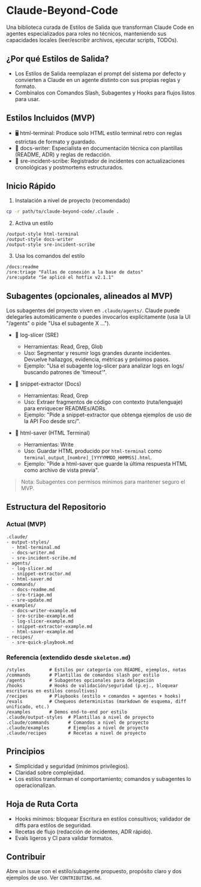 # Claude-Beyond-Code

Una biblioteca curada de Estilos de Salida que transforman Claude Code en agentes especializados para roles no técnicos, manteniendo sus capacidades locales (leer/escribir archivos, ejecutar scripts, TODOs).

## ¿Por qué Estilos de Salida?
- Los Estilos de Salida reemplazan el prompt del sistema por defecto y convierten a Claude en un agente distinto con sus propias reglas y formato.
- Combínalos con Comandos Slash, Subagentes y Hooks para flujos listos para usar.

## Estilos Incluidos (MVP)
- 🖥️ html-terminal: Produce solo HTML estilo terminal retro con reglas estrictas de formato y guardado.
- 📝 docs-writer: Especialista en documentación técnica con plantillas (README, ADR) y reglas de redacción.
- 🚨 sre-incident-scribe: Registrador de incidentes con actualizaciones cronológicas y postmortems estructurados.

## Inicio Rápido
1) Instalación a nivel de proyecto (recomendado)
```bash
cp -r path/to/claude-beyond-code/.claude .
```
2) Activa un estilo
```
/output-style html-terminal
/output-style docs-writer
/output-style sre-incident-scribe
```
3) Usa los comandos del estilo
```
/docs:readme
/sre:triage "Fallas de conexión a la base de datos"
/sre:update "Se aplicó el hotfix v2.1.1"
```

## Subagentes (opcionales, alineados al MVP)
Los subagentes del proyecto viven en `.claude/agents/`. Claude puede delegarles automáticamente o puedes invocarlos explícitamente (usa la UI "/agents" o pide "Usa el subagente X …").

- 🔎 log-slicer (SRE)
  - Herramientas: Read, Grep, Glob
  - Uso: Segmentar y resumir logs grandes durante incidentes. Devuelve hallazgos, evidencia, métricas y próximos pasos.
  - Ejemplo: "Usa el subagente log-slicer para analizar logs en logs/ buscando patrones de 'timeout'".

- 📎 snippet-extractor (Docs)
  - Herramientas: Read, Grep
  - Uso: Extraer fragmentos de código con contexto (ruta/lenguaje) para enriquecer READMEs/ADRs.
  - Ejemplo: "Pide a snippet-extractor que obtenga ejemplos de uso de la API Foo desde src/".

- 💾 html-saver (HTML Terminal)
  - Herramientas: Write
  - Uso: Guardar HTML producido por `html-terminal` como `terminal_output_[nombre]_[YYYYMMDD_HHMMSS].html`.
  - Ejemplo: "Pide a html-saver que guarde la última respuesta HTML como archivo de vista previa".

> Nota: Subagentes con permisos mínimos para mantener seguro el MVP.

## Estructura del Repositorio

### Actual (MVP)
```
.claude/
- output-styles/
  - html-terminal.md
  - docs-writer.md
  - sre-incident-scribe.md
- agents/
  - log-slicer.md
  - snippet-extractor.md
  - html-saver.md
- commands/
  - docs-readme.md
  - sre-triage.md
  - sre-update.md
- examples/
  - docs-writer-example.md
  - sre-scribe-example.md
  - log-slicer-example.md
  - snippet-extractor-example.md
  - html-saver-example.md
- recipes/
  - sre-quick-playbook.md
```

### Referencia (extendido desde `skeleton.md`)
```
/styles         # Estilos por categoría con README, ejemplos, notas
/commands       # Plantillas de comandos slash por estilo
/agents         # Subagentes opcionales para delegación
/hooks          # Hooks de validación/seguridad (p.ej., bloquear escrituras en estilos consultivos)
/recipes        # Playbooks (estilo + comandos + agentes + hooks)
/evals          # Chequeos deterministas (markdown de esquema, diff unificado, etc.)
/examples       # Demos end-to-end por estilo
.claude/output-styles  # Plantillas a nivel de proyecto
.claude/commands       # Comandos a nivel de proyecto
.claude/examples       # Ejemplos a nivel de proyecto
.claude/recipes        # Recetas a nivel de proyecto
```

## Principios
- Simplicidad y seguridad (mínimos privilegios).
- Claridad sobre complejidad.
- Los estilos transforman el comportamiento; comandos y subagentes lo operacionalizan.

## Hoja de Ruta Corta
- Hooks mínimos: bloquear Escritura en estilos consultivos; validador de diffs para estilos de seguridad.
- Recetas de flujo (redacción de incidentes, ADR rápido).
- Evals ligeros y CI para validar formatos.

## Contribuir
Abre un issue con el estilo/subagente propuesto, propósito claro y dos ejemplos de uso. Ver `CONTRIBUTING.md`.
